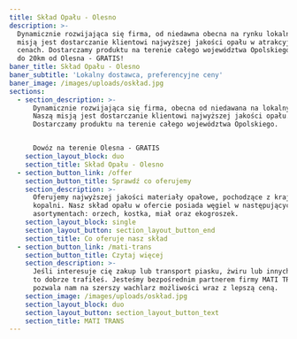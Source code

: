 ```yaml
---
title: Skład Opału - Olesno
description: >-
  Dynamicznie rozwijająca się firma, od niedawna obecna na rynku lokalnym. Naszą
  misją jest dostarczanie klientowi najwyższej jakości opału w atrakcyjnych
  cenach. Dostarczamy produktu na terenie całego województwa Opolskiego. Dowóz
  do 20km od Olesna - GRATIS!
baner_title: Skład Opału - Olesno
baner_subtitle: 'Lokalny dostawca, preferencyjne ceny'
baner_image: /images/uploads/oskład.jpg
sections:
  - section_description: >-
      Dynamicznie rozwijająca się firma, obecna od niedawana na lokalnym rynku.
      Naszą misją jest dostarczanie klientowi najwyższej jakości opału.
      Dostarczamy produktu na terenie całego województwa Opolskiego.


      Dowóz na terenie Olesna - GRATIS
    section_layout_block: duo
    section_title: Skład Opału - Olesno
  - section_button_link: /offer
    section_button_title: Sprawdź co oferujemy
    section_description: >-
      Oferujemy najwyższej jakości materiały opałowe, pochodzące z krajowych
      kopalni. Nasz skład opału w ofercie posiada węgiel w następujących
      asortymentach: orzech, kostka, miał oraz ekogroszek.
    section_layout_block: single
    section_layout_button: section_layout_button_end
    section_title: Co oferuje nasz skład
  - section_button_link: /mati-trans
    section_button_title: Czytaj więcej
    section_description: >-
      Jeśli interesuje cię zakup lub transport piasku, żwiru lub innych kruszyw
      to dobrze trafiłeś. Jesteśmy bezpośrednim partnerem firmy MATI TRANS co
      pozwala nam na szerszy wachlarz możliwości wraz z lepszą ceną.
    section_image: /images/uploads/oskład.jpg
    section_layout_block: duo
    section_layout_button: section_layout_button_text
    section_title: MATI TRANS
---
```


